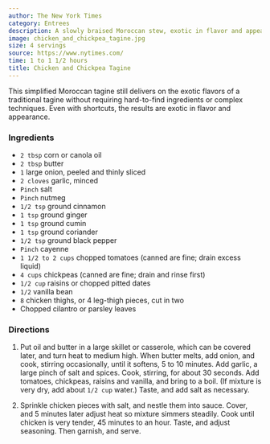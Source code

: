 ```yaml
---
author: The New York Times
category: Entrees
description: A slowly braised Moroccan stew, exotic in flavor and appearance.
image: chicken_and_chickpea_tagine.jpg
size: 4 servings
source: https://www.nytimes.com/
time: 1 to 1 1/2 hours
title: Chicken and Chickpea Tagine
---
```


This simplified Moroccan tagine still delivers on the exotic flavors of a traditional tagine without requiring hard-to-find ingredients or complex techniques. Even with shortcuts, the results are exotic in flavor and appearance.
### Ingredients

* `2 tbsp` corn or canola oil
* `2 tbsp` butter
* `1` large onion, peeled and thinly sliced
* `2 cloves` garlic, minced
* `Pinch` salt
* `Pinch` nutmeg
* `1/2 tsp` ground cinnamon
* `1 tsp` ground ginger
* `1 tsp` ground cumin
* `1 tsp` ground coriander
* `1/2 tsp` ground black pepper
* `Pinch` cayenne
* `1 1/2 to 2 cups` chopped tomatoes (canned are fine; drain excess liquid)
* `4 cups` chickpeas (canned are fine; drain and rinse first)
* `1/2 cup` raisins or chopped pitted dates
* `1/2` vanilla bean
* `8` chicken thighs, or 4 leg-thigh pieces, cut in two
* Chopped cilantro or parsley leaves

### Directions

1. Put oil and butter in a large skillet or casserole, which can be covered later, and turn heat to medium high. When butter melts, add onion, and cook, stirring occasionally, until it softens, 5 to 10 minutes. Add garlic, a large pinch of salt and spices. Cook, stirring, for about 30 seconds. Add tomatoes, chickpeas, raisins and vanilla, and bring to a boil. (If mixture is very dry, add about `1/2 cup` water.) Taste, and add salt as necessary.

2. Sprinkle chicken pieces with salt, and nestle them into sauce. Cover, and 5 minutes later adjust heat so mixture simmers steadily. Cook until chicken is very tender, 45 minutes to an hour. Taste, and adjust seasoning. Then garnish, and serve.